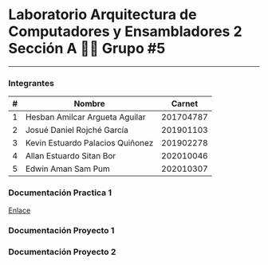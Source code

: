 # Laboratorio Arquitectura de Computadores y Ensambladores 2 Sección A 👨‍💻 Grupo #5
---
### Integrantes 
| # | Nombre                                | Carnet    |
|---|---------------------------------------|-----------|
| 1 | Hesban Amilcar Argueta Aguilar        | 201704787 |
| 2 | Josué Daniel Rojché García            | 201901103 |
| 3 | Kevin Estuardo Palacios Quiñonez      | 201902278 |
| 4 | Allan Estuardo Sitan Bor              | 202010046 |
| 5 | Edwin Aman Sam Pum                    | 202010307 |

### Documentación Practica 1
[Enlace](https://github.com/KevinPalaciosQ/ACE2_2S24_G5/blob/main/PRACTICA1/Documentacion/documentacion1.md)
### Documentación Proyecto 1

### Documentación Proyecto 2
